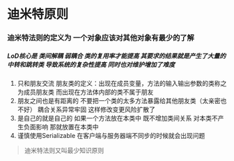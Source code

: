 # 迪米特原则
### 迪米特法则的定义为 一个对象应该对其他对象有最少的了解

##### LoD核心是 类间解耦 弱耦合 类的复用率才能提高 其要求的结果就是产生了大量的中转和跳转类 导致系统的复杂性提高 同时也对维护增加了难度

1. 只和朋友交流 朋友类的定义：出现在成员变量，方法的输入输出参数的类称之为成员朋友类 而出现在方法体内部的类不属于朋友
2. 朋友之间也是有距离的   不要把一个类的太多方法暴露给其他朋友类（太亲密也不好） 耦合关系异常牢固  这样修改变更风险扩散了
3. 是自己的就是自己的  如果一个方法放在本类中 既不增加类间关系 对本类不产生负面影响  那就放置在本类中
4. 谨慎使用Serializable 在客户端与服务器端不同步的时候就会出现问题

> 迪米特法则又叫最少知识原则